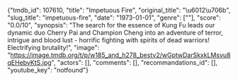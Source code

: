 {"tmdb_id": 107610, "title": "Impetuous Fire", "original_title": "\u6012\u706b", "slug_title": "impetuous-fire", "date": "1973-01-01", "genre": [""], "score": "0.0/10", "synopsis": "The search for the essence of Kung Fu leads our dynamic duo Cherry Pai and Champion Cheng into an adventure of terror, intrigue and blood lust - horrific fighting with spirits of dead warriors! Electrifying brutality!", "image": "https://image.tmdb.org/t/p/w185_and_h278_bestv2/wGptwDarSkxkLMsvu8qEHebvKtS.jpg", "actors": [], "comments": [], "recommandations_id": [], "youtube_key": "notfound"}